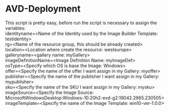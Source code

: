 # AVD-Deployment

This script is pretty easy, before run the script is necessary to assign the variables:  
identityname=\<Name of the Identity used by the Image Builder Template: testidentity\>  
rg=\<Name of the resource group, this should be already created\>  
location=\<Location where create the resource: westeurope\>  
galleryname=\<gallery name: myGallery\>  
imageDefinitionName=\<Image Definition Name: myImageDef\>  
osType=\<Specify which OS is base the Image: Windows\>  
offer=\<Specify the name of the offer I want assign in my Gallery: myoffer\>  
publisher=\<Specify the name of the publisher I want assign in my Gallery: mypublisher\>  
sku=\<Specify the name of the SKU I want assign in my Gallery: mysku\>  
imageSource=\<Specify the Image Source: MicrosoftWindowsDesktop:Windows-10:20h2-evd-g2:19042.2965.230505\>  
imageTemplate=\<Specify the name of the Image Template: win10-ver-1.0.0\>

  